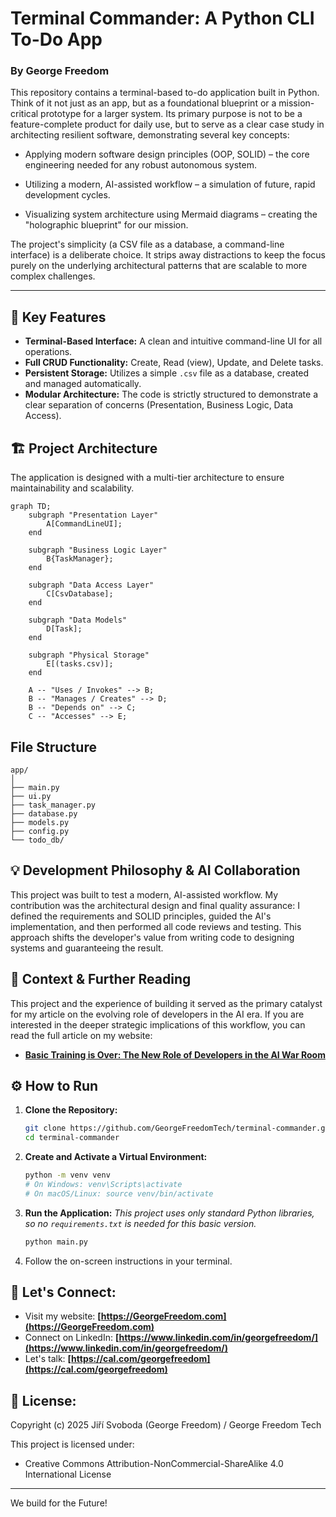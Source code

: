 # Terminal Commander: A Python CLI To-Do App

### **By George Freedom**

This repository contains a terminal-based to-do application built in Python. Think of it not just as an app, but as a foundational blueprint or a mission-critical prototype for a larger system.
Its primary purpose is not to be a feature-complete product for daily use, but to serve as a clear case study in architecting resilient software, demonstrating several key concepts:

- Applying modern software design principles (OOP, SOLID) – the core engineering needed for any robust autonomous system.

- Utilizing a modern, AI-assisted workflow – a simulation of future, rapid development cycles.

- Visualizing system architecture using Mermaid diagrams – creating the "holographic blueprint" for our mission.

The project's simplicity (a CSV file as a database, a command-line interface) is a deliberate choice. It strips away distractions to keep the focus purely on the underlying architectural patterns that are scalable to more complex challenges.

---

## 🚀 Key Features

* **Terminal-Based Interface:** A clean and intuitive command-line UI for all operations.
* **Full CRUD Functionality:** Create, Read (view), Update, and Delete tasks.
* **Persistent Storage:** Utilizes a simple `.csv` file as a database, created and managed automatically.
* **Modular Architecture:** The code is strictly structured to demonstrate a clear separation of concerns (Presentation, Business Logic, Data Access).

## 🏗️ Project Architecture

The application is designed with a multi-tier architecture to ensure maintainability and scalability.

```mermaid
graph TD;
    subgraph "Presentation Layer"
        A[CommandLineUI];
    end

    subgraph "Business Logic Layer"
        B{TaskManager};
    end

    subgraph "Data Access Layer"
        C[CsvDatabase];
    end
    
    subgraph "Data Models"
        D[Task];
    end
    
    subgraph "Physical Storage"
        E[(tasks.csv)];
    end

    A -- "Uses / Invokes" --> B;
    B -- "Manages / Creates" --> D;
    B -- "Depends on" --> C;
    C -- "Accesses" --> E;
```
## File Structure
```
app/
│
├── main.py
├── ui.py
├── task_manager.py
├── database.py
├── models.py
├── config.py
└── todo_db/
```
## 💡 Development Philosophy & AI Collaboration

This project was built to test a modern, AI-assisted workflow. My contribution was the architectural design and final quality assurance: I defined the requirements and SOLID principles, guided the AI's implementation, and then performed all code reviews and testing. This approach shifts the developer's value from writing code to designing systems and guaranteeing the result.

## 📖 Context & Further Reading

This project and the experience of building it served as the primary catalyst for my article on the evolving role of developers in the AI era. If you are interested in the deeper strategic implications of this workflow, you can read the full article on my website:

* **[Basic Training is Over: The New Role of Developers in the AI War Room](LINK_TO_YOUR_ARTICLE)**

## ⚙️ How to Run

1.  **Clone the Repository:**
    ```bash
    git clone https://github.com/GeorgeFreedomTech/terminal-commander.git
    cd terminal-commander
    ```
2.  **Create and Activate a Virtual Environment:**
    ```bash
    python -m venv venv
    # On Windows: venv\Scripts\activate
    # On macOS/Linux: source venv/bin/activate
    ```
3.  **Run the Application:**
    *This project uses only standard Python libraries, so no `requirements.txt` is needed for this basic version.*
    ```bash
    python main.py
    ```
4.  Follow the on-screen instructions in your terminal.

## 🔗 Let's Connect:

* Visit my website: **[https://GeorgeFreedom.com](https://GeorgeFreedom.com)**
* Connect on LinkedIn: **[https://www.linkedin.com/in/georgefreedom/](https://www.linkedin.com/in/georgefreedom/)**
* Let's talk: **[https://cal.com/georgefreedom](https://cal.com/georgefreedom)**

## 📜 License:

Copyright (c) 2025 Jiří Svoboda (George Freedom) / George Freedom Tech

This project is licensed under:
* Creative Commons Attribution-NonCommercial-ShareAlike 4.0 International License

---

We build for the Future!
